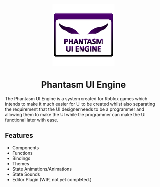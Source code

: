 <p align="center">
	<img href="" src="assets/phantasm-logo.png"/>
</p>
<h1 align="center">Phantasm UI Engine</h1>
The Phantasm UI Engine is a system created for Roblox games which intends to make it much easier for UI to be created whilst also separating the requirement that the UI designer needs to be a programmer and allowing them to make the UI while the programmer can make the UI functional later with ease.

## Features
- Components
- Functions
- Bindings
- Themes
- State Animations/Animations
- State Sounds
- Editor Plugin (WIP, not yet completed.)
